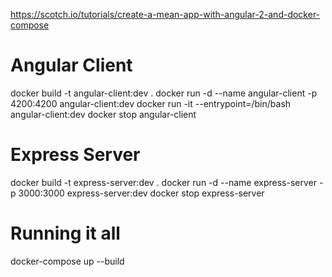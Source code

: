 https://scotch.io/tutorials/create-a-mean-app-with-angular-2-and-docker-compose


# Angular Client

docker build -t angular-client:dev .
docker run -d --name angular-client -p 4200:4200 angular-client:dev
docker run -it --entrypoint=/bin/bash angular-client:dev
docker stop angular-client

# Express Server

docker build -t express-server:dev .
docker run -d --name express-server -p 3000:3000 express-server:dev
docker stop express-server

# Running it all

docker-compose up --build
